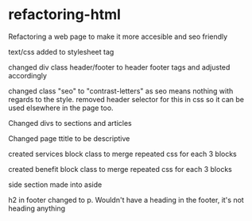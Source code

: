 # refactoring-html
Refactoring a web page to make it more accesible and seo friendly

text/css added to stylesheet tag

changed div class header/footer to header footer tags and adjusted accordingly

changed class "seo" to "contrast-letters" as seo means nothing with regards to the style. removed header selector for this in css so it can be used elsewhere in the page too.

Changed divs to sections and articles

Changed page ttitle to be descriptive

created services block class to merge repeated css for each 3 blocks

created benefit block class to merge repeated css for each 3 blocks 

side section made into aside

h2 in footer changed to p. Wouldn't have a heading in the footer, it's not heading anything

